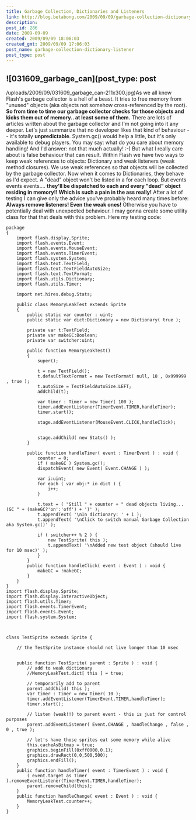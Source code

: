 ```yaml
---
title: Garbage Collection, Dictionaries and Listeners
link: http://blog.betabong.com/2009/09/09/garbage-collection-dictionary-listener/
description: 
post_id: 286
date: 2009-09-09
created: 2009/09/09 18:06:03
created_gmt: 2009/09/09 17:06:03
post_name: garbage-collection-dictionary-listener
post_type: post
---
```



![031609_garbage_can](post_type: post
---

/uploads/2009/09/031609_garbage_can-211x300.jpg)As we all know Flash's garbage collector is a hell of a beast. It tries to free memory from "unused" objects (aka objects not somehow cross-referenced by the root). **So from time to time our garbage collector checks for those objects and kicks them out of memory.. at least some of them.** There are lots of articles written about the garbage collector and I'm not going into it any deeper. Let's just summarize that no developer likes that kind of behaviour -- it's totally **unpredictable**. System.gc() would help a little, but it's only available to debug players. You may say: what do you care about memory handling! And I'd answer: not that much actually! :-) But what I really care about is false behaviour that can result. Within Flash we have two ways to keep weak references to objects: Dictionary and weak listeners (weak method closures). We use weak references so that objects will be collected by the garbage collector. Now when it comes to Dictionaries, they behave as I'd expect. A "dead" object won't be listed in a for each loop. But events events events.... **they'll be dispatched to each and every "dead" object residing in memory!! Which is such a pain in the ass really!** After a lot of testing I can give only the advice you've probably heard many times before: **Always remove listeners! Even the weak ones!** Otherwise you have to potentially deal with unexpected behaviour. I may gonna create some utility class for that that deals with this problem.  Here my testing code: 
    
    
    package
    {
    	import flash.display.Sprite;
    	import flash.events.Event;
    	import flash.events.MouseEvent;
    	import flash.events.TimerEvent;
    	import flash.system.System;
    	import flash.text.TextField;
    	import flash.text.TextFieldAutoSize;
    	import flash.text.TextFormat;
    	import flash.utils.Dictionary;
    	import flash.utils.Timer;
    	
    	import net.hires.debug.Stats;
    
    	public class MemoryLeakTest extends Sprite
    	{
    		public static var counter : uint;
    		public static var dict:Dictionary = new Dictionary( true );
    		
    		private var t:TextField;
    		private var makeGC:Boolean;
    		private var switcher:uint;
    		
    		public function MemoryLeakTest()
    		{
    			super();
    			
    			t = new TextField();
    			t.defaultTextFormat = new TextFormat( null, 18 , 0x999999 , true );
    			t.autoSize = TextFieldAutoSize.LEFT;
    			addChild(t);
    			
    			var timer : Timer = new Timer( 100 );
    			timer.addEventListener(TimerEvent.TIMER,handleTimer);
    			timer.start();
    			
    			stage.addEventListener(MouseEvent.CLICK,handleClick);
    
    
    			stage.addChild( new Stats() );
    		}
    		
    		public function handleTimer( event : TimerEvent ) : void {
    			counter = 0;
    			if ( makeGC ) System.gc();
    			dispatchEvent( new Event( Event.CHANGE ) );
    
    			var i:uint;
    			for each ( var obj:* in dict ) {
    				i++;
    			}
    
    			t.text = ( "Still " + counter + " dead objects living... (GC " + (makeGC?'on':'off') + ')' );
    			t.appendText( '\nIn dictionary: ' + i );
    			t.appendText( '\nClick to switch manual Garbage Collection aka System.gc()' );
    			
    			if ( switcher++ % 2 ) {
    				new TestSprite( this );
    				t.appendText( '\nAdded new test object (should live for 10 msec)' );
    			}
    		}
    		public function handleClick( event : Event ) : void {
    			makeGC = !makeGC;
    		}
    	}	
    }
    import flash.display.Sprite;
    import flash.display.InteractiveObject;
    import flash.utils.Timer;
    import flash.events.TimerEvent;
    import flash.events.Event;
    import flash.system.System;
    
    
    
    class TestSprite extends Sprite {
    	
    	// the TestSprite instance should not live longer than 10 msec
    	
    	
    	public function TestSprite( parent : Sprite ) : void {
    		// add to weak dictionary
    		//MemoryLeakTest.dict[ this ] = true;
    		
    		// temporarily add to parent
    		parent.addChild( this );
    		var timer : Timer = new Timer( 10 );
    		timer.addEventListener(TimerEvent.TIMER,handleTimer);
    		timer.start();
    		
    		// listen (weak!!) to parent event - this is just for control purposes
    		parent.addEventListener( Event.CHANGE , handleChange , false , 0 , true );
    		
    		// let's have those sprites eat some memory while alive
    		this.cacheAsBitmap = true;
    		graphics.beginFill(0xff0000,0.1);
    		graphics.drawRect(0,0,500,500);
    		graphics.endFill();
    	}
    	public function handleTimer( event : TimerEvent ) : void {
    		( event.target as Timer ).removeEventListener(TimerEvent.TIMER,handleTimer);
    		parent.removeChild(this);
    	}
    	public function handleChange( event : Event ) : void {
    		MemoryLeakTest.counter++;
    	}
    }
